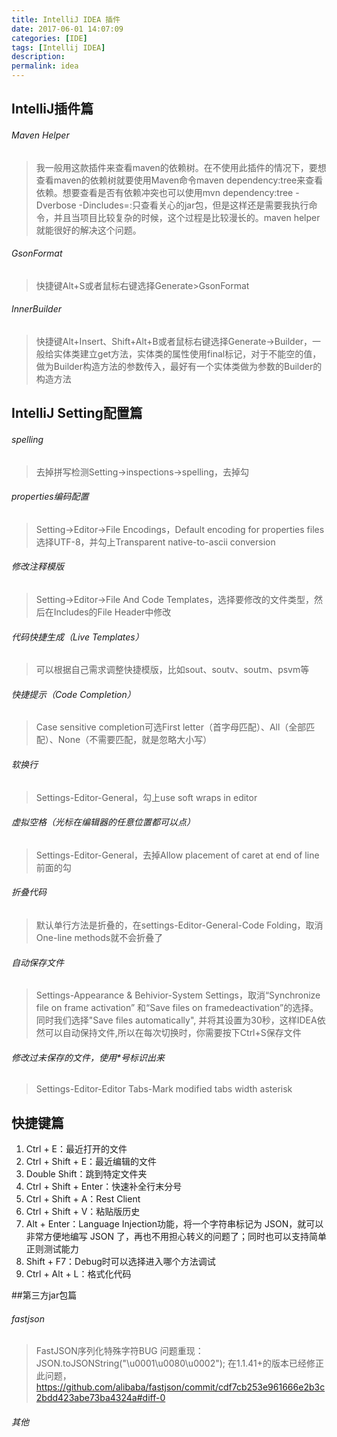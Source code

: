 ```yaml
---
title: IntelliJ IDEA 插件
date: 2017-06-01 14:07:09
categories: [IDE]
tags: [Intellij IDEA]
description:
permalink: idea
---
```

## IntelliJ插件篇
###### Maven Helper
>我一般用这款插件来查看maven的依赖树。在不使用此插件的情况下，要想查看maven的依赖树就要使用Maven命令maven dependency:tree来查看依赖。想要查看是否有依赖冲突也可以使用mvn dependency:tree -Dverbose -Dincludes=<groupId>:<artifactId>只查看关心的jar包，但是这样还是需要我执行命令，并且当项目比较复杂的时候，这个过程是比较漫长的。maven helper就能很好的解决这个问题。

###### GsonFormat
>快捷键Alt+S或者鼠标右键选择Generate>GsonFormat

<!-- more -->
###### InnerBuilder
>快捷键Alt+Insert、Shift+Alt+B或者鼠标右键选择Generate->Builder，一般给实体类建立get方法，实体类的属性使用final标记，对于不能空的值，做为Builder构造方法的参数传入，最好有一个实体类做为参数的Builder的构造方法

## IntelliJ Setting配置篇
###### spelling
>去掉拼写检测Setting->inspections->spelling，去掉勾

###### properties编码配置
>Setting->Editor->File Encodings，Default encoding for properties files选择UTF-8，并勾上Transparent native-to-ascii conversion

###### 修改注释模版
>Setting->Editor->File And Code Templates，选择要修改的文件类型，然后在Includes的File Header中修改

###### 代码快捷生成（Live Templates）
>可以根据自己需求调整快捷模版，比如sout、soutv、soutm、psvm等

###### 快捷提示（Code Completion）
>Case sensitive completion可选First letter（首字母匹配）、All（全部匹配）、None（不需要匹配，就是忽略大小写）

###### 软换行
>Settings-Editor-General，勾上use soft wraps in editor

###### 虚拟空格（光标在编辑器的任意位置都可以点）
>Settings-Editor-General，去掉Allow placement of caret at end of line前面的勾

###### 折叠代码
>默认单行方法是折叠的，在settings-Editor-General-Code Folding，取消One-line methods就不会折叠了

###### 自动保存文件
>Settings-Appearance & Behivior-System Settings，取消“Synchronize file on frame activation” 和“Save files on framedeactivation”的选择。同时我们选择"Save files automatically", 并将其设置为30秒，这样IDEA依然可以自动保持文件,所以在每次切换时，你需要按下Ctrl+S保存文件

###### 修改过未保存的文件，使用*号标识出来
>Settings-Editor-Editor Tabs-Mark modified tabs width asterisk

## 快捷键篇
1. Ctrl + E：最近打开的文件
2. Ctrl + Shift + E：最近编辑的文件
3. Double Shift：跳到特定文件夹
4. Ctrl + Shift + Enter：快速补全行末分号
5. Ctrl + Shift + A：Rest Client
6. Ctrl + Shift + V：粘贴版历史
7. Alt + Enter：Language Injection功能，将一个字符串标记为 JSON，就可以非常方便地编写 JSON 了，再也不用担心转义的问题了；同时也可以支持简单正则测试能力
8. Shift + F7：Debug时可以选择进入哪个方法调试
9. Ctrl + Alt + L：格式化代码

##第三方jar包篇
###### fastjson
>FastJSON序列化特殊字符BUG
>问题重现：JSON.toJSONString("\u0001\u0080\u0002");
>在1.1.41+的版本已经修正此问题，https://github.com/alibaba/fastjson/commit/cdf7cb253e961666e2b3c2bdd423abe73ba4324a#diff-0

###### 其他
